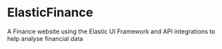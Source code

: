 # ElasticFinance
A Finance website using the Elastic UI Framework and API integrations to help analyse financial data 
